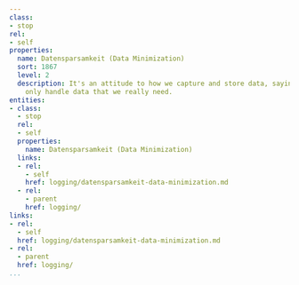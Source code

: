 ```yaml
---
class:
- stop
rel:
- self
properties:
  name: Datensparsamkeit (Data Minimization)
  sort: 1867
  level: 2
  description: It's an attitude to how we capture and store data, saying that we should
    only handle data that we really need.
entities:
- class:
  - stop
  rel:
  - self
  properties:
    name: Datensparsamkeit (Data Minimization)
  links:
  - rel:
    - self
    href: logging/datensparsamkeit-data-minimization.md
  - rel:
    - parent
    href: logging/
links:
- rel:
  - self
  href: logging/datensparsamkeit-data-minimization.md
- rel:
  - parent
  href: logging/
...
```


